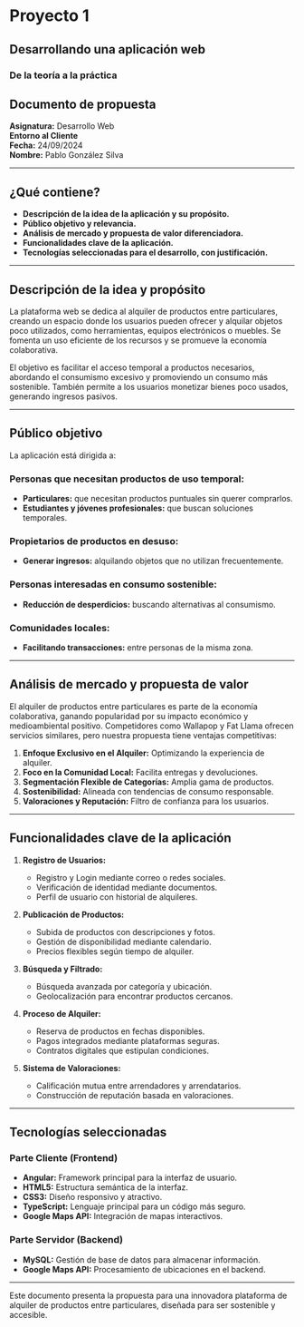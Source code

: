 # Proyecto 1

## Desarrollando una aplicación web
### De la teoría a la práctica

## Documento de propuesta

**Asignatura:** Desarrollo Web  
**Entorno al Cliente**  
**Fecha:** 24/09/2024  
**Nombre:** Pablo González Silva  

---

## ¿Qué contiene?

- **Descripción de la idea de la aplicación y su propósito.**
- **Público objetivo y relevancia.**
- **Análisis de mercado y propuesta de valor diferenciadora.**
- **Funcionalidades clave de la aplicación.**
- **Tecnologías seleccionadas para el desarrollo, con justificación.**

---

## Descripción de la idea y propósito

La plataforma web se dedica al alquiler de productos entre particulares, creando un espacio donde los usuarios pueden ofrecer y alquilar objetos poco utilizados, como herramientas, equipos electrónicos o muebles. Se fomenta un uso eficiente de los recursos y se promueve la economía colaborativa.

El objetivo es facilitar el acceso temporal a productos necesarios, abordando el consumismo excesivo y promoviendo un consumo más sostenible. También permite a los usuarios monetizar bienes poco usados, generando ingresos pasivos.

---

## Público objetivo

La aplicación está dirigida a:

### Personas que necesitan productos de uso temporal:
- **Particulares:** que necesitan productos puntuales sin querer comprarlos.
- **Estudiantes y jóvenes profesionales:** que buscan soluciones temporales.

### Propietarios de productos en desuso:
- **Generar ingresos:** alquilando objetos que no utilizan frecuentemente.

### Personas interesadas en consumo sostenible:
- **Reducción de desperdicios:** buscando alternativas al consumismo.

### Comunidades locales:
- **Facilitando transacciones:** entre personas de la misma zona.

---

## Análisis de mercado y propuesta de valor

El alquiler de productos entre particulares es parte de la economía colaborativa, ganando popularidad por su impacto económico y medioambiental positivo. Competidores como Wallapop y Fat Llama ofrecen servicios similares, pero nuestra propuesta tiene ventajas competitivas:

1. **Enfoque Exclusivo en el Alquiler:** Optimizando la experiencia de alquiler.
2. **Foco en la Comunidad Local:** Facilita entregas y devoluciones.
3. **Segmentación Flexible de Categorías:** Amplia gama de productos.
4. **Sostenibilidad:** Alineada con tendencias de consumo responsable.
5. **Valoraciones y Reputación:** Filtro de confianza para los usuarios.

---

## Funcionalidades clave de la aplicación

1. **Registro de Usuarios:**
   - Registro y Login mediante correo o redes sociales.
   - Verificación de identidad mediante documentos.
   - Perfil de usuario con historial de alquileres.
   
2. **Publicación de Productos:**
   - Subida de productos con descripciones y fotos.
   - Gestión de disponibilidad mediante calendario.
   - Precios flexibles según tiempo de alquiler.

3. **Búsqueda y Filtrado:**
   - Búsqueda avanzada por categoría y ubicación.
   - Geolocalización para encontrar productos cercanos.

4. **Proceso de Alquiler:**
   - Reserva de productos en fechas disponibles.
   - Pagos integrados mediante plataformas seguras.
   - Contratos digitales que estipulan condiciones.

5. **Sistema de Valoraciones:**
   - Calificación mutua entre arrendadores y arrendatarios.
   - Construcción de reputación basada en valoraciones.

---

## Tecnologías seleccionadas

### Parte Cliente (Frontend)
- **Angular:** Framework principal para la interfaz de usuario.
- **HTML5:** Estructura semántica de la interfaz.
- **CSS3:** Diseño responsivo y atractivo.
- **TypeScript:** Lenguaje principal para un código más seguro.
- **Google Maps API:** Integración de mapas interactivos.

### Parte Servidor (Backend)
- **MySQL:** Gestión de base de datos para almacenar información.
- **Google Maps API:** Procesamiento de ubicaciones en el backend.

---

Este documento presenta la propuesta para una innovadora plataforma de alquiler de productos entre particulares, diseñada para ser sostenible y accesible.
